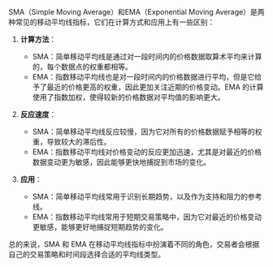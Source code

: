 SMA（Simple Moving Average）和EMA（Exponential Moving Average）是两种常见的移动平均线指标，它们在计算方式和应用上有一些区别：

1. **计算方法**：
    
    - SMA：简单移动平均线是通过对一段时间内的价格数据取算术平均来计算的，每个数据点的权重都相等。
    - EMA：指数移动平均线也是对一段时间内的价格数据进行平均，但是它给予了最近的价格更高的权重，因此更加关注近期的价格变动。EMA 的计算使用了指数加权，使得较新的价格数据对平均值的影响更大。
2. **反应速度**：
    
    - SMA：简单移动平均线反应较慢，因为它对所有的价格数据赋予相等的权重，导致较大的滞后性。
    - EMA：指数移动平均线对价格变动的反应更加迅速，尤其是对最近的价格数据变动更为敏感，因此能够更快地捕捉到市场的变化。
3. **应用**：
    
    - SMA：简单移动平均线常用于识别长期趋势，以及作为支持和阻力的参考线。
    - EMA：指数移动平均线常用于短期交易策略中，因为它对最近的价格变动更敏感，能够更好地捕捉短期趋势的变化。

总的来说，SMA 和 EMA 在移动平均线指标中扮演着不同的角色，交易者会根据自己的交易策略和时间段选择合适的平均线类型。